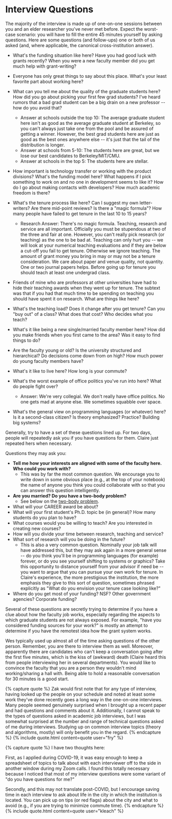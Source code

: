 # Interview Questions

The majority of the interview is made up of one-on-one sessions between you and
an elder researcher you've never met before. Expect the worst-case scenario: you
will have to fill the entire 45 minutes yourself by asking questions. Here are
some questions (and follow-ups) one or both of us asked (and, where applicable,
the canonical cross-institution answer). 

- What's the funding situation like here? Have you had good luck with
  grants recently? When you were a new faculty member did you get much help
  with grant-writing?
- Everyone has only great things to say about this place. What's your
  least favorite part about working here? 
- What can you tell me about the quality of the graduate students here?
  How did you go about picking your first few grad students? I've heard
  rumors that a bad grad student can be a big drain on a new professor -- how
  do you avoid that? 
  - Answer at schools outside the top 10: The average graduate student here isn't as
    good as the average graduate student at Berkeley, so you can't always just take
    one from the pool and be assured of getting a winner. However, the best grad
    students here are just as good as the best ones anywhere else -- it's just that
    the tail of the distribution is longer. 
  - Answer at schools from 5-10: The students here are great, but we lose our
    best candidates to Berkeley/MIT/CMU.
  - Answer at schools in the top 5: The students here are stellar.
- How important is technology transfer or working with the product
  divisions? What's the funding model here? What happens if I pick something
  to work on and no one in development seems to like it? How do I go about
  making contacts with developers? How much academic freedom is there? 
- What's the tenure process like here? Can I suggest my own
  letter-writers? Are there mid-point reviews? Is there a "magic formula"?
  How many people have failed to get tenure in the last 10 to 15 years? 
  
  - Research Answer: There's no magic formula. Teaching, research and
    service are all important. Officially you must be stupendous at two of
    the three and fair at one. However, you can't really pick research (or
    teaching) as the one to be bad at. Teaching can only hurt you -- we will
    look at your numerical teaching evaluations and if they are below a
    cut-off you fail to get tenure. Otherwise we ignore teaching. The amount
    of grant money you bring in may or may not be a tenure consideration. We
    care about paper and venue quality, not quantity. One or two journal
    papers helps. Before going up for tenure you should teach at least one
    undergrad class.
- Friends of mine who are professors at other universities have had to
  hide their teaching awards when they went up for tenure. The subtext was
  that if you had that much time to be spending on teaching you should have
  spent it on research. What are things like here? 
- What's the teaching load? Does it change after you get tenure? Can you
  "buy out" of a class? What does that cost? Who decides what you teach? 
- What's it like being a new single/married faculty member here? How did
  you make friends when you first came to the area? Was it easy to find
  things to do?
- Are the faculty young or old? Is the university structured and
  hierarchical? Do decisions come down from on high? How much power do young
  faculty members have? 
- What's it like to live here? How long is your commute? 
- What's the worst example of office politics you've run into here? What
  do people fight over?
  - Answer: We're very collegial. We don't really have office politics.
    No one gets mad at anyone else. We sometimes squabble over space.
- What's the general view on programming languages (or whatever) here?
Is it a second-class citizen? Is theory emphasized? Practice? Building big
systems? 

Generally, try to have a set of these questions lined up. For two days,
people will repeatedly ask you if you have questions for them.  Claire just
repeated hers when necessary.

Questions they may ask you:
- **Tell me how your interests are aligned with some of the faculty here.
  Who could you work with?**
  - This was by far the most common question. We encourage you to write
    down in some obvious place (e.g., at the top of your notebook) the name
    of anyone you think you could collaborate with so that you can answer
    this question intelligently. 
- **Are you married? Do you have a two-body problem?**
  - See below on the [two-body problem](#dual-career-couplesdivulging-your-partnered-status).
- What will your CAREER award be about? 
- What will your first student's Ph.D. topic be (in general)? How many
  students do you plan to have? 
- What courses would you be willing to teach? Are you interested in
  creating new courses? 
- How will you divide your time between research, teaching and service? 
- What sort of research will you be doing in the future? 
  - This is also a very common question.  Nominally your job talk will have
    addressed this, but they may ask again in a more general sense -- do you think
    you'll be in programming languages (for example) forever, or do you see yourself
    shifting to systems or graphics? Take this opportunity to distance yourself from
    your advisor if need be -- you want to argue that you can pursue your own work
    for tenure. In Claire's experience, the more prestigious the institution, the
    more emphasis they give to this sort of question, sometimes phrased explicitly
    as "What do you envision your tenure case looking like?"
- Where do you get most of your funding? NSF? Other government agencies?
Corporate funding? 

Several of these questions are secretly trying to determine if you have a clue
about how the faculty job works, especially regarding the aspects to which
graduate students are not always exposed.  For example, "have you considered
funding sources for your work?" is mostly an attempt to determine if you have
the remotest idea how the grant system works.  

Wes typically used up almost all of the time asking questions of the other
person. Remember, you are there to interview them as well.  Moreover, apparently
there are candidates who can't keep a conversation going after the first
five minutes, which is the kiss of (awkward) death (Claire heard this from
people interviewing her in several departments).  You would like to
convince the faculty that you are a person they wouldn't mind
working/sharing a hall with.  Being able to hold a reasonable conversation
for 30 minutes is a good start. 

{% capture quote %}
Zak would first note that for any type of interview, having looked up the people
on your schedule and noted at least some work they've done recently goes a long
way in the one-on-one interviews.  Many people seemed genuinely surprised when I
brought up a recent paper and had questions and comments about it.
Additionally, I cannot speak to the types of questions asked in academic job
interviews, but I was somewhat surprised at the number and range of technical
questions asked of me during interviews.  Studying up on common interview topics
(theory and algorithms, mostly) will only benefit you in the regard.
{% endcapture %}
{% include quote.html content=quote user="fry" %}


{% capture quote %}
I have two thoughts here:

First, as I applied during COVID-19, it was
easy enough to keep a spreadsheet of topics to talk about with each
interviewer off to the side in another window during my Zoom calls.
I found this totally necessary because I noticed that most of my
interview questions were some variant of "do you have questions for me?"

Secondly, and this may not translate post-COVID, but I encourage saving time in each
interview to ask about life in the city in which the institution is
located.  You can pick up on tips (or red flags) about the city and what
to avoid (e.g., if you are trying to minimize commute time). 
{% endcapture %}
{% include quote.html content=quote user="kleach" %}
